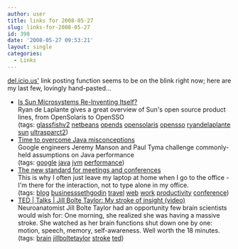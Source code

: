 ```yaml
---
author: user
title: links for 2008-05-27
slug: links-for-2008-05-27
id: 398
date: '2008-05-27 09:53:21'
layout: single
categories:
  - Links
---
```


[del.icio.us'](http://del.icio.us/superpat) link posting function seems to be on the blink right now; here are my last few, lovingly hand-pasted...

*   [Is Sun Microsystems Re-Inventing Itself?](http://www.ryandelaplante.com/rdelaplante/entry/is_sun_microsystems_re_inventing)  
    Ryan de Laplante gives a great overview of Sun's open source product lines, from OpenSolaris to OpenSSO  
    (tags: [glassfishv2](http://del.icio.us/superpat/glassfishv2) [netbeans](http://del.icio.us/superpat/netbeans) [opends](http://del.icio.us/superpat/opends) [opensolaris](http://del.icio.us/superpat/opensolaris) [opensso](http://del.icio.us/superpat/opensso) [ryandelaplante](http://del.icio.us/superpat/ryandelaplante) [sun](http://del.icio.us/superpat/sun) [ultrasparct2](http://del.icio.us/superpat/ultrasparct2))  
*   [Time to overcome Java misconceptions](http://www.regdeveloper.co.uk/2008/05/22/java_performance_myths/)  
    Google engineers Jeremy Manson and Paul Tyma challenge commonly-held assumptions on Java performance  
    (tags: [google](http://del.icio.us/superpat/google) [java](http://del.icio.us/superpat/java) [jvm](http://del.icio.us/superpat/jvm) [performance](http://del.icio.us/superpat/performance))  
*   [The new standard for meetings and conferences](http://sethgodin.typepad.com/seths_blog/2008/05/the-new-standar.html)  
    This is why I often just leave my laptop at home when I go to the office - I'm there for the interaction, not to type alone in my office.  
    (tags: [blog](http://del.icio.us/superpat/blog) [business](http://del.icio.us/superpat/business)[sethgodin](http://del.icio.us/superpat/sethgodin) [travel](http://del.icio.us/superpat/travel) [web](http://del.icio.us/superpat/web) [work](http://del.icio.us/superpat/work) [productivity](http://del.icio.us/superpat/productivity) [conference](http://del.icio.us/superpat/conference))  
*   [TED \| Talks \| Jill Bolte Taylor: My stroke of insight (video)](http://www.ted.com/index.php/talks/jilltaylor)  
    Neuroanatomist Jill Bolte Taylor had an opportunity few brain scientists would wish for: One morning, she realized she was having a massive stroke. She watched as her brain functions shut down one by one: motion, speech, memory, self-awareness. Well worth the 18 minutes.  
    (tags: [brain](http://del.icio.us/superpat/brain) [jillboltetaylor](http://del.icio.us/superpat/jillboltetaylor) [stroke](http://del.icio.us/superpat/stroke) [ted](http://del.icio.us/superpat/ted))  
